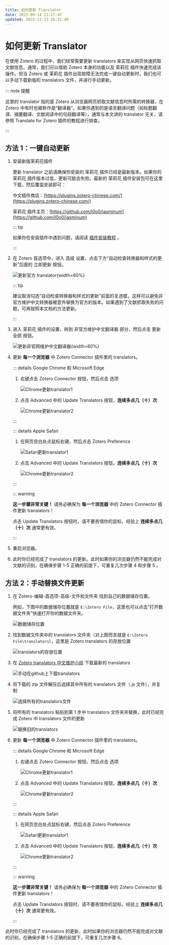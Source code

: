 ```yaml
---
title: 如何更新 Translator
date: 2023-09-14 21:17:47
updated: 2023-11-23 16:51:00
---
```


# 如何更新 Translator

在使用 Zotero 的过程中，我们经常需要更新 translators 来实现从网页快速抓取文献信息。通常，我们可以借助 Zotero 本身的功能以及 茉莉花 插件快速完成该操作。但当 Zotero 或 茉莉花 插件出现故障无法完成一键自动更新时，我们也可以手动下载新版的 translators 文件，并进行手动更新。

::: note 提醒

这里的 translator 指的是 Zotero 从浏览器网页抓取文献信息时所需的转换器，在 Zotero 中有时也被称作是“翻译器”。如果你遇到的是语言翻译问题（如标题翻译、摘要翻译、文献阅读中的句段翻译等），通常与本文讲的 translator 无关，请参照 Translate for Zotero 插件的教程进行排查。

:::

## 方法 1：一键自动更新

1. 安装新版茉莉花插件

   更新 translator 之前请确保你安装的 茉莉花 插件已经是最新版本。如果你的 茉莉花 插件版本过低，更新可能会失败。最新的 茉莉花 插件安装包可在这里下载，然后覆盖安装即可：

   中文插件商店：[https://plugins.zotero-chinese.com/](https://plugins.zotero-chinese.com/)

   茉莉花 插件主页：[https://github.com/l0o0/jasminum](https://github.com/l0o0/jasminum)

   ::: tip

   如果你在安装插件中遇到问题，请阅读 [插件安装教程](../plugins/about-plugin.md) 。

   :::

2. 在 Zotero 首选项中，进入 高级 设置，点击下方“自动检查转换器和样式的更新”后面的 立即更新 按钮。

   ![更新官方 translator](../../assets/image-update-official-translators.jpg){width=60%}

   ::: tip

   建议取消勾选“自动检查转换器和样式的更新”前面的复选框，这样可以避免非官方维护中文转换器被意外替换为官方的版本。如果遇到了文献抓取失败的问题，可再按照本文档的方法更新。

   :::

3. 进入 茉莉花 插件的设置，转到 非官方维护中文翻译器 部分，然后点击 更新全部 按钮。

   ![更新非官网维护中文翻译器](../../assets/image-update-unofficial-translators.jpg){width=60%}

4. 更新 **每一个浏览器** 中 Zotero Connector 插件里的 translators。

   ::: details Google Chrome 和 Microsoft Edge

   1. 右键点击 Zotero Connector 按钮，然后点击 选项

      ![Chrome更新translator1](../../assets/image-update-translator-chrome-1.jpg)

   2. 点击 Advanced 中的 Update Translators 按钮，**连续多点几（十）次**

      ![Chrome更新translator2](../../assets/image-update-translator-chrome-2.jpg)

   :::

   ::: details Apple Safari

   1. 在网页空白处点鼠标右键，然后点击 Zotero Preference

      ![Safari更新translator1](../../assets/image-update-translator-safari-1.jpg)

   2. 点击 Advanced 中的 Update Translators 按钮，**连续多点几（十）次**

      ![Chrome更新translator2](../../assets/image-update-translator-safari-2.jpg)

   :::

   ::: warning

   **这一步骤非常关键！** 请务必确保为 **每一个浏览器** 中的 Zotero Connector 插件更新 translators！

   点击 Update Translators 按钮时，请不要吝惜你的鼠标，经验上 **连续多点几（十）次** 通常更有效。

   :::

5. 重启浏览器。

6. 此时你已经完成了 translators 的更新。此时如果你的浏览器仍然不能完成对文献的识别，在确保步骤 1-5 正确的前提下，可重复几次步骤 4 和步骤 5 。

## 方法 2：手动替换文件更新

1. 在 Zotero-编辑-首选项-高级-文件和文件夹 找到自己的数据储存位置。

   例如，下图中的数据储存位置就是 `E:\Zotero File`，这里也可以点击“打开数据文件夹”快速打开你的数据文件夹。

   ![数据储存位置](../../assets/image-zotero-数据储存位置.png)

2. 找到数据文件夹中的 translators 文件夹（对上图而言就是 `E:\Zotero File\translators`），这里是 Zotero translators 的存放位置

   ![translators的存放位置](../../assets/image-数据储存位置translators文件夹.png)

3. 在 [Zotero translators 中文维护小组](https://github.com/l0o0/translators_CN) 下载最新的 translators

   ![手动在github上下载translators](../../assets/image-手动在github下载translators.png)

4. 将下载的 zip 文件解压后选择其中所有的 translators 文件（.js 文件），并复制

   ![选择所有的translators文件](../../assets/image-translators文件.png)

5. 将所有的 translators 粘贴到第 1 步中 translators 文件夹并替换，此时已经完成 Zotero 中 translators 文件的更新

   ![替换旧的translators](../../assets/image-手动更新translators.png)

6. 更新 **每一个浏览器** 中 Zotero Connector 插件里的 translators。

    ::: details Google Chrome 和 Microsoft Edge

    1. 右键点击 Zotero Connector 按钮，然后点击 选项

        ![Chrome更新translator1](../../assets/image-update-translator-chrome-1.jpg)

    2. 点击 Advanced 中的 Update Translators 按钮，**连续多点几（十）次**

        ![Chrome更新translator2](../../assets/image-update-translator-chrome-2.jpg)

    :::

    ::: details Apple Safari

    1. 在网页空白处点鼠标右键，然后点击 Zotero Preference

        ![Safari更新translator1](../../assets/image-update-translator-safari-1.jpg)

    2. 点击 Advanced 中的 Update Translators 按钮，**连续多点几（十）次**

        ![Chrome更新translator2](../../assets/image-update-translator-safari-2.jpg)

    :::

    ::: warning

    **这一步骤非常关键！** 请务必确保为 **每一个浏览器** 中的 Zotero Connector 插件更新 translators！

    点击 Update Translators 按钮时，请不要吝惜你的鼠标，经验上 **连续多点几（十）次** 通常更有效。

    :::

此时你已经完成了 translators 的更新，此时如果你的浏览器仍然不能完成对文献的识别，在确保步骤 1-5 正确的前提下，可重复几次步骤 6。
